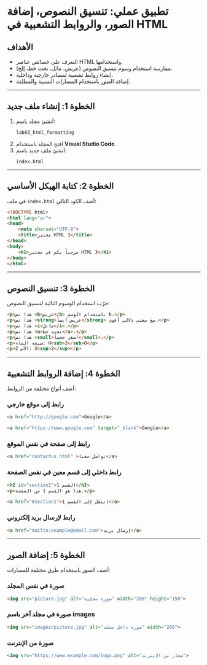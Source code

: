 # تطبيق عملي: تنسيق النصوص، إضافة الصور، والروابط التشعبية في HTML


## الأهداف
- التعرف على خصائص عناصر HTML واستخدامها.
- ممارسة استخدام وسوم تنسيق النصوص (عريض، مائل، تحت خط، إلخ).
- إنشاء روابط تشعبية لمصادر خارجية وداخلية.
- إضافة الصور باستخدام المسارات النسبية والمطلقة.

---

## الخطوة 1: إنشاء ملف جديد
1. أنشئ مجلد باسم:
   ```
   lab03_html_formatting
   ```
2. افتح المجلد باستخدام **Visual Studio Code**.
3. أنشئ ملف جديد باسم:
   ```
   index.html
   ```

---

## الخطوة 2: كتابة الهيكل الأساسي
في ملف `index.html` أضف الكود التالي:

```html
<!DOCTYPE html>
<html lang="ar">
<head>
    <meta charset="UTF-8">
    <title>مختبر HTML 3</title>
</head>
<body>
    <h1>مرحباً بكم في مختبر HTML 3</h1>
</body>
</html>
```

---

## الخطوة 3: تنسيق النصوص
جرّب استخدام الوسوم التالية لتنسيق النصوص:

```html
<p>هذا نص <b>عريض</b> باستخدام الوسم b.</p>
<p>هذا نص <strong>عريض أيضاً</strong> مع معنى دلالي أقوى.</p>
<p>هذا نص <i>مائل</i>.</p>
<p>هذا نص <u>تحته خط</u>.</p>
<p>هذا نص <small>أصغر حجماً</small>.</p>
<p>صيغة الماء: H<sub>2</sub>O</p>
<p>الأس 2: X<sup>2</sup></p>
```

---

## الخطوة 4: إضافة الروابط التشعبية
أضف أنواع مختلفة من الروابط:
### رابط إلى موقع خارجي
```html
<a href="http://google.com">Google</a>
```

```html
<a href="https://www.google.com" target="_blank">Google</a>
```

### رابط إلى صفحة في نفس الموقع
```html
<a href="contactus.html" >تواصل معنا</a>
```

### رابط داخلي إلى قسم معين في نفس الصفحة 
```html
<h2 id="section1">القسم 1</h2>
<p>هذا هو القسم 1 من الصفحة.</p>

<a href="#section1">انتقل إلى القسم 1</a>
```

### رابط لإرسال بريد إلكتروني
```html
<a href="mailto:example@email.com">إرسال بريد</a>
```


---

## الخطوة 5: إضافة الصور
أضف الصور باستخدام طرق مختلفة للمسارات:

### صورة في نفس المجلد
```html
<img src="picture.jpg" alt="صورة محلية" width="200" height="150">
```
### صورة في مجلد آخر باسم images
```html
<img src="images/picture.jpg" alt="صورة داخل مجلد" width="200">
```
### صورة من الإنترنت      
```html
<img src="https://www.example.com/logo.png" alt="شعار من الإنترنت">
```
